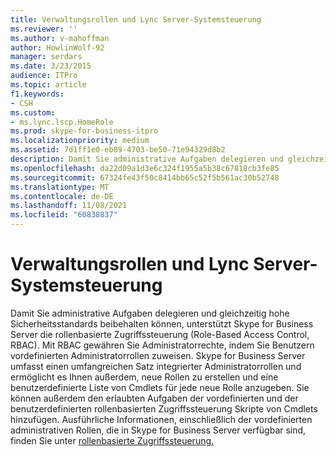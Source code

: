 ```yaml
---
title: Verwaltungsrollen und Lync Server-Systemsteuerung
ms.reviewer: ''
ms.author: v-mahoffman
author: HowlinWolf-92
manager: serdars
ms.date: 3/23/2015
audience: ITPro
ms.topic: article
f1.keywords:
- CSH
ms.custom:
- ms.lync.lscp.HomeRole
ms.prod: skype-for-business-itpro
ms.localizationpriority: medium
ms.assetid: 7d1ff1e0-eb89-4703-be50-71e94329d8b2
description: Damit Sie administrative Aufgaben delegieren und gleichzeitig hohe Sicherheitsstandards beibehalten können, unterstützt Skype for Business Server die rollenbasierte Zugriffssteuerung (Role-Based Access Control, RBAC). Mit RBAC gewähren Sie Administratorrechte, indem Sie Benutzern vordefinierten Administratorrollen zuweisen. Skype for Business Server umfasst einen umfangreichen Satz integrierter Administratorrollen und ermöglicht es Ihnen außerdem, neue Rollen zu erstellen und eine benutzerdefinierte Liste von Cmdlets für jede neue Rolle anzugeben. Sie können außerdem den erlaubten Aufgaben der vordefinierten und der benutzerdefinierten rollenbasierten Zugriffssteuerung Skripte von Cmdlets hinzufügen. Ausführliche Informationen, einschließlich der vordefinierten Administratorrollen, die in Skype for Business Server verfügbar sind, finden Sie unter Role-Based Zugriffssteuerung.
ms.openlocfilehash: da22d09a1d3e6c324f1955a5b38c67818cb3fe85
ms.sourcegitcommit: 67324fe43f50c8414bb65c52f5b561ac30b52748
ms.translationtype: MT
ms.contentlocale: de-DE
ms.lasthandoff: 11/08/2021
ms.locfileid: "60838837"
---
```

# <a name="administrative-roles-and-lync-server-control-panel"></a>Verwaltungsrollen und Lync Server-Systemsteuerung

Damit Sie administrative Aufgaben delegieren und gleichzeitig hohe Sicherheitsstandards beibehalten können, unterstützt Skype for Business Server die rollenbasierte Zugriffssteuerung (Role-Based Access Control, RBAC). Mit RBAC gewähren Sie Administratorrechte, indem Sie Benutzern vordefinierten Administratorrollen zuweisen. Skype for Business Server umfasst einen umfangreichen Satz integrierter Administratorrollen und ermöglicht es Ihnen außerdem, neue Rollen zu erstellen und eine benutzerdefinierte Liste von Cmdlets für jede neue Rolle anzugeben. Sie können außerdem den erlaubten Aufgaben der vordefinierten und der benutzerdefinierten rollenbasierten Zugriffssteuerung Skripte von Cmdlets hinzufügen. Ausführliche Informationen, einschließlich der vordefinierten administrativen Rollen, die in Skype for Business Server verfügbar sind, finden Sie unter [rollenbasierte Zugriffssteuerung.](/previous-versions/office/lync-server-2013/lync-server-2013-planning-for-role-based-access-control)